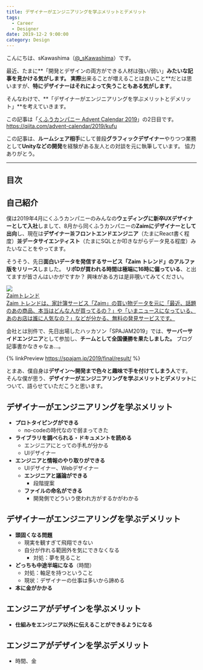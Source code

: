 ```yaml
---
title: デザイナーがエンジニアリングを学ぶメリットとデメリット
tags:
  - Career
  - Designer
date: 2019-12-2 9:00:00
category: Design
---
```


こんにちは、sKawashima（[@_sKawashima](https://twitter.com/_skawashima)）です。

最近、たまに**「開発とデザインの両方ができる人材は強い/弱い」**みたいな記事を見かける気がします。
実際**出来ることが増えることは良いこと**だとは思いますが、**特にデザイナーはそれによって失うこともある気がします**。

そんなわけで、**「デザイナーがエンジニアリングを学ぶメリットとデメリット」**を考えていきます。

この記事は「[くふうカンパニー Advent Calendar 2019](https://qiita.com/advent-calendar/2019/kufu)」の2日目です。
https://qiita.com/advent-calendar/2019/kufu

この記事は、**ルームシェア相手**にして普段**グラフィックデザイナー**やりつつ業務として**Unityなどの開発**を経験がある友人との対談を元に執筆しています。
協力ありがとう。

<!-- more -->

---

## 目次

<!-- toc -->

## 自己紹介

僕は2019年4月にくふうカンパニーのみんなの**ウェディングに新卒UXデザイナーとして入社**しまして、8月から同くふうカンパニーの**Zaimにデザイナーとして出向**し、現在は**デザイナー**兼**フロントエンドエンジニア**（たまにReact書く程度）兼**データサイエンティスト**（たまにSQLとか叩きながらデータ見る程度）みたいなことをやってます。

そうそう、先日**面白いデータを発信するサービス「Zaim トレンド」**の**アルファ版をリリース**しました。
**リポDが買われる時間は極端に16時に偏っている**、と出てますが皆さんはいかがですか？
興味がある方は是非覗いてみてください。

<div class="link-preview"><a href="https://trends.zaim.net/product/3" class="link-preview" target="_blank" rel="noopener"><div class="link-area"><div class="og-image"><img src="https://trends.zaim.net/alphaOGP.jpg"></div><div class="descriptions"><div class="og-title">Zaimトレンド</div><div class="og-description">Zaim トレンドは、家計簿サービス「Zaim」の買い物データを元に「最近、話題のあの商品、本当はどんな人が買ってるの？」や「いまニュースになっている、あのお店は誰に人気なの？」などが分かる、無料の発見サービスです。</div></div></div></a></div>



会社とは別件で、先日出場したハッカソン「SPAJAM2019」では、**サーバーサイドエンジニア**として参加し、**チームとして全国優勝を果たしました。**
ブログ記事書かなきゃなぁ…。

{% linkPreview https://spajam.jp/2019/final/result/ %}

とまあ、僕自身は**デザイン〜開発まで色々と趣味で手を付けてしまう人**です。
そんな僕が思う、**デザイナーがエンジニアリングを学ぶメリットとデメリット**について、語らせていただこうと思います。

## デザイナーがエンジニアリングを学ぶメリット

* **プロトタイピングができる**
  * no-codeの時代なので弱まってきた
* **ライブラリを調べられる・ドキュメントを読める**
  * エンジニアにとっての手札が分かる
  * UIデザイナー
* **エンジニアと情報のやり取りができる**
  * UIデザイナー、Webデザイナー
  * **エンジニアと議論ができる**
    * 段階提案
  * **ファイルの命名ができる**
    * 開発側でどういう使われ方がするかがわかる



## デザイナーがエンジニアリングを学ぶデメリット

* **頭固くなる問題**
  * 現実を観すぎて飛翔できない
  * 自分が作れる範囲外を気にできなくなる
    * 対処：夢を見ること
* **どっちも中途半端になる**（時間）
  * 対処：軸足を持つということ
  * 現状：デザイナーの仕事は多いから諦める
* **本に金がかかる**

## エンジニアがデザインを学ぶメリット

* **仕組みをエンジニア以外に伝えることができるようになる**

## エンジニアがデザインを学ぶデメリット

* 時間、金